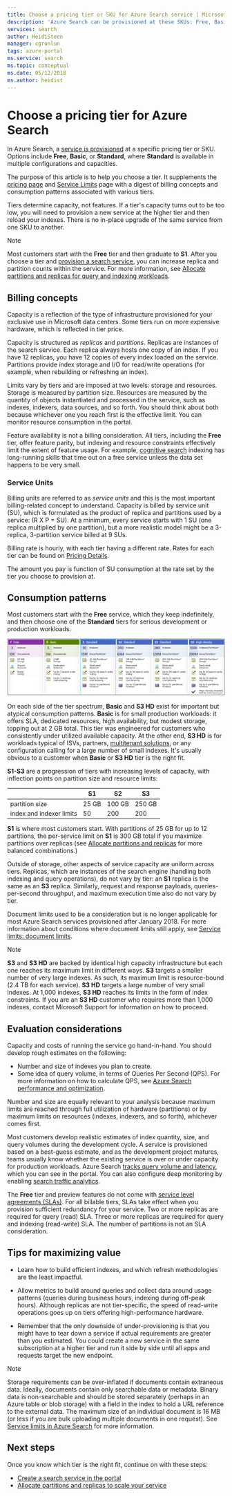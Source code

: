 ```yaml
---
title: Choose a pricing tier or SKU for Azure Search service | Microsoft Docs
description: 'Azure Search can be provisioned at these SKUs: Free, Basic, and Standard, where Standard is available in various resource configurations and capacity levels.'
services: search
author: HeidiSteen
manager: cgronlun
tags: azure-portal
ms.service: search
ms.topic: conceptual
ms.date: 05/12/2018
ms.author: heidist
---
```


# Choose a pricing tier for Azure Search

In Azure Search, a [service is provisioned](search-create-service-portal.md) at a specific pricing tier or SKU. Options include **Free**, **Basic**, or **Standard**, where **Standard** is available in multiple configurations and capacities. 

The purpose of this article is to help you choose a tier. It supplements the [pricing page](https://azure.microsoft.com/pricing/details/search/) and [Service Limits](search-limits-quotas-capacity.md) page with a digest of billing concepts and consumption patterns associated with various tiers.

Tiers determine capacity, not features. If a tier's capacity turns out to be too low, you will need to provision a new service at the higher tier and then reload your indexes. There is no in-place upgrade of the same service from one SKU to another.

> [!NOTE]
> Most customers start with the **Free** tier and then graduate to **S1**. After you choose a tier and [provision a search service](search-create-service-portal.md), you can increase replica and partition counts within the service. For more information, see [Allocate partitions and replicas for query and indexing workloads](search-capacity-planning.md).
>

## Billing concepts

Capacity is a reflection of the type of infrastructure provisioned for your exclusive use in Microsoft data centers. Some tiers run on more expensive hardware, which is reflected in tier price. 

Capacity is structured as *replicas* and *partitions*. Replicas are instances of the search service. Each replica always hosts one copy of an index. If you have 12 replicas, you have 12 copies of every index loaded on the service. Partitions provide index storage and I/O for read/write operations (for example, when rebuilding or refreshing an index).

Limits vary by tiers and are imposed at two levels: storage and resources. Storage is measured by partition size. Resources are measured by the quantity of objects instantiated and processed in the service, such as indexes, indexers, data sources, and so forth. You should think about both because whichever one you reach first is the effective limit. You can monitor resource consumption in the portal. 

Feature availability is not a billing consideration. All tiers, including the **Free** tier, offer feature parity, but indexing and resource constraints effectively limit the extent of feature usage. For example, [cognitive search](cognitive-search-concept-intro.md) indexing has long-running skills that time out on a free service unless the data set happens to be very small.

### Service Units

Billing units are referred to as *service units* and this is the most important billing-related concept to understand. Capacity is billed by service unit (SU), which is formulated as the product of replica and partitions used by a service: (R X P = SU). At a minimum, every service starts with 1 SU (one replica multiplied by one partition), but a more realistic model might be a 3-replica, 3-partition service billed at 9 SUs. 

Billing rate is hourly, with each tier having a different rate. Rates for each tier can be found on [Pricing Details](https://azure.microsoft.com/pricing/details/search/).

The amount you pay is function of SU consumption at the rate set by the tier you choose to provision at.

## Consumption patterns

Most customers start with the **Free** service, which they keep indefinitely, and then choose one of the **Standard** tiers for serious development or production workloads. 

![Azure search tiers](./media/search-sku-tier/tiers.png "Azure search pricing tiers")

On each side of the tier spectrum, **Basic** and **S3 HD** exist for important but atypical consumption patterns. **Basic** is for small production workloads: it offers SLA, dedicated resources, high availability, but modest storage, topping out at 2 GB total. This tier was engineered for customers who consistently under utilized available capacity. At the other end, **S3 HD** is for workloads typical of ISVs, partners, [multitenant solutions](search-modeling-multitenant-saas-applications.md), or any configuration calling for a large number of small indexes. It's usually obvious to a customer when **Basic** or **S3 HD** tier is the right fit.

**S1-S3** are a progression of tiers with increasing levels of capacity, with inflection points on partition size and resource limits:

|  | S1 | S2 | S3 |
|--|----|----|----|
| partition size|  25 GB | 100 GB | 250 GB | 
| index and indexer limits| 50 | 200 | 200 | 

**S1** is where most customers start. With partitions of 25 GB for up to 12 partitions, the per-service limit on **S1** is 300 GB total if you maximize partitions over replicas (see [Allocate partitions and replicas](search-capacity-planning.md#chart) for more balanced combinations.)

Outside of storage, other aspects of service capacity are uniform across tiers. Replicas, which are instances of the search engine (handling both indexing and query operations), do not vary by tier: an **S1** replica is the same as an **S3** replica. Similarly, request and response payloads, queries-per-second throughput, and maximum execution time also do not vary by tier.

Document limits used to be a consideration but is no longer applicable for most Azure Search services provisioned after January 2018. For more information about conditions where document limits still apply, see [Service limits: document limits](search-limits-quotas-capacity.md#document-limits).

> [!NOTE]
> **S3** and **S3 HD** are backed by identical high capacity infrastructure but each one reaches its maximum limit in different ways. **S3** targets a smaller number of very large indexes. As such, its maximum limit is resource-bound (2.4 TB for each service). **S3 HD** targets a large number of very small indexes. At 1,000 indexes, **S3 HD** reaches its limits in the form of index constraints. If you are an **S3 HD** customer who requires more than 1,000 indexes, contact Microsoft Support for information on how to proceed.

## Evaluation considerations

Capacity and costs of running the service go hand-in-hand. You should develop rough estimates on the following:

* Number and size of indexes you plan to create.
* Some idea of query volume, in terms of Queries Per Second (QPS). For more information on how to calculate QPS, see [Azure Search performance and optimization](search-performance-optimization.md).

Number and size are equally relevant to your analysis because maximum limits are reached through full utilization of hardware (partitions) or by maximum limits on resources (indexes, indexers, and so forth), whichever comes first.

Most customers develop realistic estimates of index quantity, size, and query volumes during the development cycle. A service is provisioned based on a best-guess estimate, and as the development project matures, teams usually know whether the existing service is over or under capacity for production workloads. Azure Search [tracks query volume and latency](search-monitor-usage.md), which you can see in the portal. You can also configure deep monitoring by enabling [search traffic analytics](search-traffic-analytics.md).

The **Free** tier and preview features do not come with [service level agreements (SLAs)](https://azure.microsoft.com/support/legal/sla/search/v1_0/). For all billable tiers, SLAs take effect when you provision sufficient redundancy for your service. Two or more replicas are required for query (read) SLA. Three or more replicas are required for query and indexing (read-write) SLA. The number of partitions is not an SLA consideration. 

## Tips for maximizing value

+ Learn how to build efficient indexes, and which refresh methodologies are the least impactful.

+ Allow metrics to build around queries and collect data around usage patterns (queries during business hours, indexing during off-peak hours). Although replicas are not tier-specific, the speed of read-write operations goes up on tiers offering high-performance hardware.

+ Remember that the only downside of under-provisioning is that you might have to tear down a service if actual requirements are greater than you estimated. You could create a new service in the same subscription at a higher tier and run it side by side until all apps and requests target the new endpoint.

> [!NOTE]
> Storage requirements can be over-inflated if documents contain extraneous data. Ideally, documents contain only searchable data or metadata. Binary data is non-searchable and should be stored separately (perhaps in an Azure table or blob storage) with a field in the index to hold a URL reference to the external data. The maximum size of an individual document is 16 MB (or less if you are bulk uploading multiple documents in one request). See [Service limits in Azure Search](search-limits-quotas-capacity.md) for more information.
>
>

## Next steps
Once you know which tier is the right fit, continue on with these steps:

* [Create a search service in the portal](search-create-service-portal.md)
* [Allocate partitions and replicas to scale your service](search-capacity-planning.md)
